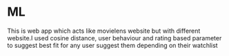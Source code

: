 # ML
This is web app which acts like movielens website but with different website.I used cosine distance, user behaviour and rating based parameter to suggest best fit for any user suggest them depending on their watchlist

